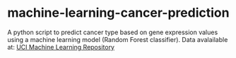 # machine-learning-cancer-prediction
A python script to predict cancer type based on gene expression values using a machine learning model (Random Forest classifier).
Data avalailable at: [UCI Machine Learning Repository](https://archive.ics.uci.edu/dataset/401/gene+expression+cancer+rna+seq)
